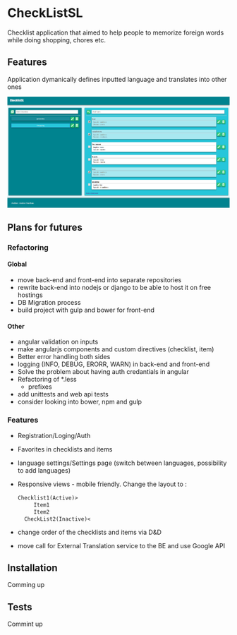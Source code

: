 # CheckListSL
Checklist application that aimed to help people to memorize foreign words while doing shopping, chores etc.

## Features
Application dymanically defines inputted language and translates into other ones

![landingPageView](/landingPageView.png)

## Plans for futures

### Refactoring

#### Global
- move back-end and front-end into separate repositories
- rewrite back-end into nodejs or django to be able to host it on free hostings
- DB Migration process
- build project with gulp and bower for front-end
#### Other
- angular validation on inputs
- make angularjs components and custom directives (checklist, item)
- Better error handling both sides
- logging (INFO, DEBUG, ERORR, WARN) in back-end and front-end
- Solve the problem about having auth credantials in angular
- Refactoring of *.less
	- prefixes
- add unittests and web api tests
- consider looking into bower, npm and gulp

### Features
- Registration/Loging/Auth
- Favorites in checklists and items
- language settings/Settings page (switch between languages, possibility to add languages)
- Responsive views - mobile friendly. Change the layout to :
	
  ```
  Checklist1(Active)>
	   Item1
	   Item2
	CheckList2(Inactive)<
  ```
  
- change order of the checklists and items via D&D
- move call for External Translation service to the BE and use Google API

## Installation
Comming up

## Tests
Commint up

